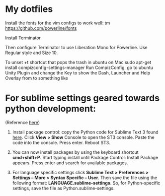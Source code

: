 # My dotfiles

Install the fonts for the vim configs to work well: tm
https://github.com/powerline/fonts

Install Terminator

Then configure Terminator to use Liberation Mono for Powerline. Use Regular style and Size 10.

To unset <Super>+t shortcut that pops the trash in ubuntu on Mac
sudo apt-get install compizconfig-settings-manager
Run CompizConfig, go to ubuntu Unity Plugin and change the Key to show the Dash, Launcher and Help Overlay from <Super>
to something like <Alt><Super>

# For sublime settings geared towards python development:
(Reference [here](https://github.com/mjhea0/sublime-setup-for-python))

1. Install package control: copy the Python code for Sublime Text 3 found [here](https://sublime.wbond.net/installation#st3). Click **View > Show** Console to open the ST3 console. Paste the code into the console. Press enter. Reboot ST3.

2. You can now install packages by using the keyboard shortcut **cmd+shift+P**. Start typing install until Package Control: Install Package appears. Press enter and search for available packages.

3. For language specific settings click **Sublime Text > Preferences > Settings – More > Syntax Specific – User**. Then save the file using the following format: **LANGUAGE.sublime-settings**. So, for Python-specific settings, save the file as Python.sublime-settings.

